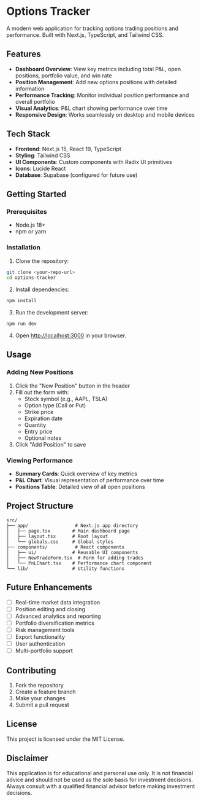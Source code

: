 # Options Tracker

A modern web application for tracking options trading positions and performance. Built with Next.js, TypeScript, and Tailwind CSS.

## Features

- **Dashboard Overview**: View key metrics including total P&L, open positions, portfolio value, and win rate
- **Position Management**: Add new options positions with detailed information
- **Performance Tracking**: Monitor individual position performance and overall portfolio
- **Visual Analytics**: P&L chart showing performance over time
- **Responsive Design**: Works seamlessly on desktop and mobile devices

## Tech Stack

- **Frontend**: Next.js 15, React 19, TypeScript
- **Styling**: Tailwind CSS
- **UI Components**: Custom components with Radix UI primitives
- **Icons**: Lucide React
- **Database**: Supabase (configured for future use)

## Getting Started

### Prerequisites

- Node.js 18+ 
- npm or yarn

### Installation

1. Clone the repository:
```bash
git clone <your-repo-url>
cd options-tracker
```

2. Install dependencies:
```bash
npm install
```

3. Run the development server:
```bash
npm run dev
```

4. Open [http://localhost:3000](http://localhost:3000) in your browser.

## Usage

### Adding New Positions

1. Click the "New Position" button in the header
2. Fill out the form with:
   - Stock symbol (e.g., AAPL, TSLA)
   - Option type (Call or Put)
   - Strike price
   - Expiration date
   - Quantity
   - Entry price
   - Optional notes
3. Click "Add Position" to save

### Viewing Performance

- **Summary Cards**: Quick overview of key metrics
- **P&L Chart**: Visual representation of performance over time
- **Positions Table**: Detailed view of all open positions

## Project Structure

```
src/
├── app/                 # Next.js app directory
│   ├── page.tsx        # Main dashboard page
│   ├── layout.tsx      # Root layout
│   └── globals.css     # Global styles
├── components/          # React components
│   ├── ui/             # Reusable UI components
│   ├── NewTradeForm.tsx  # Form for adding trades
│   └── PnLChart.tsx    # Performance chart component
└── lib/                # Utility functions
```

## Future Enhancements

- [ ] Real-time market data integration
- [ ] Position editing and closing
- [ ] Advanced analytics and reporting
- [ ] Portfolio diversification metrics
- [ ] Risk management tools
- [ ] Export functionality
- [ ] User authentication
- [ ] Multi-portfolio support

## Contributing

1. Fork the repository
2. Create a feature branch
3. Make your changes
4. Submit a pull request

## License

This project is licensed under the MIT License.

## Disclaimer

This application is for educational and personal use only. It is not financial advice and should not be used as the sole basis for investment decisions. Always consult with a qualified financial advisor before making investment decisions.
